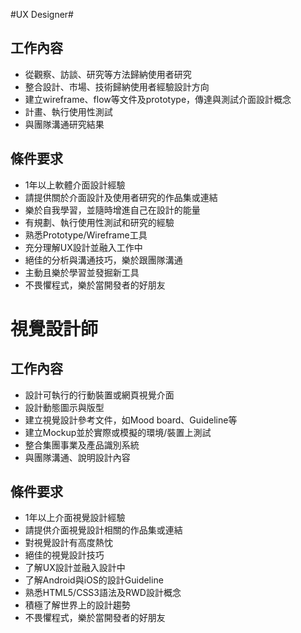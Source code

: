 #UX Designer#
## 工作內容 ##
- 從觀察、訪談、研究等方法歸納使用者研究
- 整合設計、市場、技術歸納使用者經驗設計方向
- 建立wireframe、flow等文件及prototype，傳達與測試介面設計概念
- 計畫、執行使用性測試
- 與團隊溝通研究結果

## 條件要求 ##
- 1年以上軟體介面設計經驗
- 請提供關於介面設計及使用者研究的作品集或連結
- 樂於自我學習，並隨時增進自己在設計的能量
- 有規劃、執行使用性測試和研究的經驗
- 熟悉Prototype/Wireframe工具
- 充分理解UX設計並融入工作中
- 絕佳的分析與溝通技巧，樂於跟團隊溝通
- 主動且樂於學習並發掘新工具
- 不畏懼程式，樂於當開發者的好朋友

# 視覺設計師 #
## 工作內容 ##
- 設計可執行的行動裝置或網頁視覺介面
- 設計動態圖示與版型
- 建立視覺設計參考文件，如Mood board、Guideline等
- 建立Mockup並於實際或模擬的環境/裝置上測試
- 整合集團事業及產品識別系統
- 與團隊溝通、說明設計內容

## 條件要求 ##
- 1年以上介面視覺設計經驗
- 請提供介面視覺設計相關的作品集或連結
- 對視覺設計有高度熱忱
- 絕佳的視覺設計技巧
- 了解UX設計並融入設計中
- 了解Android與iOS的設計Guideline
- 熟悉HTML5/CSS3語法及RWD設計概念
- 積極了解世界上的設計趨勢
- 不畏懼程式，樂於當開發者的好朋友
